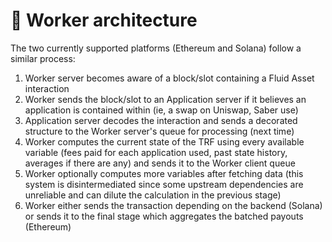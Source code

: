 # 👷 Worker architecture

The two currently supported platforms (Ethereum and Solana) follow a similar process:

1. Worker server becomes aware of a block/slot containing a Fluid Asset interaction
2. Worker sends the block/slot to an Application server if it believes an application is contained within (ie, a swap on Uniswap, Saber use)
3. Application server decodes the interaction and sends a decorated structure to the Worker server's queue for processing (next time)
4. Worker computes the current state of the TRF using every available variable (fees paid for each application used, past state history, averages if there are any) and sends it to the Worker client queue
5. Worker optionally computes more variables after fetching data (this system is disintermediated since some upstream dependencies are unreliable and can dilute the calculation in the previous stage)
6. Worker either sends the transaction depending on the backend (Solana) or sends it to the final stage which aggregates the batched payouts (Ethereum)

